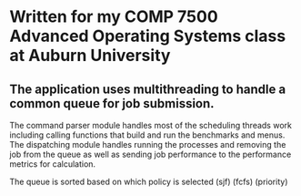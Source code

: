 # Written for my COMP 7500 Advanced Operating Systems class at Auburn University

## The application uses multithreading to handle a common queue for job submission.
The command parser module handles most of the scheduling threads work including calling functions that build and run the benchmarks and menus.
The dispatching module handles running the processes and removing the job from the queue as well as sending job performance to the performance metrics for calculation.

The queue is sorted based on which policy is selected (sjf) (fcfs) (priority)

